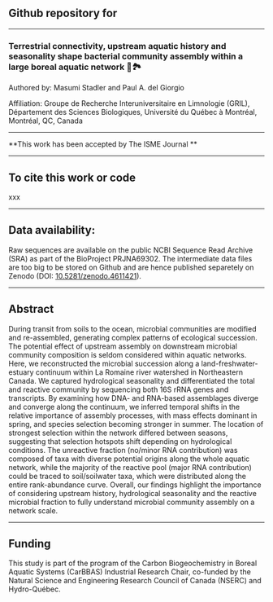 ## Github repository for

---

### Terrestrial connectivity, upstream aquatic history and seasonality shape bacterial community assembly within a large boreal aquatic network :microbe::national_park:

Authored by: Masumi Stadler and Paul A. del Giorgio

Affiliation: Groupe de Recherche Interuniversitaire en Limnologie (GRIL), Département des Sciences Biologiques, Université du Québec à Montréal, Montréal, QC, Canada

---

**This work has been accepted by The ISME Journal **

---

## To cite this work or code
xxx

---

## Data availability:
Raw sequences are available on the public NCBI Sequence Read Archive (SRA) as part of the BioProject PRJNA69302.
The intermediate data files are too big to be stored on Github and are hence published separetely on Zenodo (DOI: [10.5281/zenodo.4611421]()).

---

## Abstract
During transit from soils to the ocean, microbial communities are modified and re-assembled, generating complex patterns of ecological succession. The potential effect of upstream assembly on downstream microbial community composition is seldom considered within aquatic networks. Here, we reconstructed the microbial succession along a land-freshwater-estuary continuum within La Romaine river watershed in Northeastern Canada. We captured hydrological seasonality and differentiated the total and reactive community by sequencing both 16S rRNA genes and transcripts. By examining how DNA- and RNA-based assemblages diverge and converge along the continuum, we inferred temporal shifts in the relative importance of assembly processes, with mass effects dominant in spring, and species selection becoming stronger in summer. The location of strongest selection within the network differed between seasons, suggesting that selection hotspots shift depending on hydrological conditions. The unreactive fraction (no/minor RNA contribution) was composed of taxa with diverse potential origins along the whole aquatic network, while the majority of the reactive pool (major RNA contribution) could be traced to soil/soilwater taxa, which were distributed along the entire rank-abundance curve. Overall, our findings highlight the importance of considering upstream history, hydrological seasonality and the reactive microbial fraction to fully understand microbial community assembly on a network scale.

---

## Funding

This study is part of the program of the Carbon Biogeochemistry in Boreal Aquatic Systems (CarBBAS) Industrial Research Chair, co-funded by the Natural Science and Engineering Research Council of Canada (NSERC) and Hydro-Québec.

